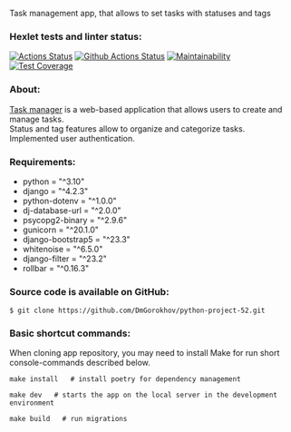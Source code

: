 Task management app, that allows to set tasks with statuses and tags


### Hexlet tests and linter status:
[![Actions Status](https://github.com/DmGorokhov/python-project-52/workflows/hexlet-check/badge.svg)](https://github.com/DmGorokhov/python-project-52/actions)
[![Github Actions Status](https://github.com//DmGorokhov/python-project-52/workflows/CI/badge.svg)](https://github.com//DmGorokhov/python-project-52/actions/CI.yml)
[![Maintainability](https://api.codeclimate.com/v1/badges/c3a3a47e719879b49eb3/maintainability)](https://codeclimate.com/github/DmGorokhov/python-project-52/maintainability)
[![Test Coverage](https://api.codeclimate.com/v1/badges/c3a3a47e719879b49eb3/test_coverage)](https://codeclimate.com/github/DmGorokhov/python-project-52/test_coverage)

### About:
[Task manager](https://task-manager-gla4.onrender.com/)
 is a web-based application that allows users to create and manage tasks.\
Status and tag features allow to organize and categorize tasks.
 Implemented user authentication.


### Requirements:
* python = "^3.10"
* django = "^4.2.3"
* python-dotenv = "^1.0.0"
* dj-database-url = "^2.0.0"
* psycopg2-binary = "^2.9.6"
* gunicorn = "^20.1.0"
* django-bootstrap5 = "^23.3"
* whitenoise = "^6.5.0"
* django-filter = "^23.2"
* rollbar = "^0.16.3"




### Source code is available on GitHub:

```shell
$ git clone https://github.com/DmGorokhov/python-project-52.git
```

### Basic shortcut commands:
When cloning app repository, you may need to install Make for run short console-commands described below.
```
make install   # install poetry for dependency management
```
```
make dev   # starts the app on the local server in the development environment
```
```
make build   # run migrations
```
